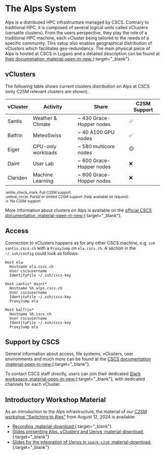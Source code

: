 # The Alps System

Alps is a distributed HPC infrastructure managed by CSCS. Contrary to traditional HPC, it is composed of several logical units called vClusters (versatile clusters). From the users perspective, they play the role of a traditional HPC machine, each vCluster being tailored to the needs of a specific community. This setup also enables geographical distribution of vClusters which facilitates geo-redundancy. The main physical piece of Alps is hosted at CSCS in Lugano and a detailed description can be found at [their documenation :material-open-in-new:](https://docs.cscs.ch/alps/){:target="_blank"}.

## vClusters

The following table shows current clusters distribution on Alps at CSCS (only C2SM relevant clusters are shown).

| vCluster | Activity           | Share                    | C2SM Support       |
|----------|--------------------|--------------------------|--------------------|
| Santis   | Weather & Climate  | ~ 430 Grace-Hopper nodes | :white_check_mark: |
| Balfrin  | MeteoSwiss         | ~ 40 A100 GPU nodes      | :white_check_mark: |
| Eiger    | CPU-only workloads | ~ 580 multicore nodes    | :yellow_circle:    |
| Daint    | User Lab           | ~ 600 Grace-Hopper nodes | :x:                |
| Clariden | Machine Learning   | ~ 800 Grace-Hopper nodes | :x:                |


<small>
:white_check_mark: Full C2SM support<br />
:yellow_circle: Partial or limited C2SM support (help available on request)<br />
:x: No C2SM support
</small>


More information about clusters on Alps is available on the [official CSCS documentation :material-open-in-new:](https://docs.cscs.ch/alps/clusters/#alps-clusters){:target="_blank"}.

## Access

Connection to vClusters happens as for any other CSCS machine, e.g. `ssh santis.cscs.ch` with a `ProxyJump` on `ela.cscs.ch`.
A section in the `~/.ssh/config` could look as follows:

```config title="~/.ssh.config"
Host ela
  Hostname ela.cscs.ch
  User cscsusername
  IdentityFile ~/.ssh/cscs-key

Host santis* daint* 
  Hostname %h.alps.cscs.ch
  User cscsusername
  IdentityFile ~/.ssh/cscs-key
  ProxyJump ela

Host balfrin* 
  Hostname %h.cscs.ch
  User cscsusername
  IdentityFile ~/.ssh/cscs-key
  ProxyJump ela
```

## Support by CSCS

General information about access, file systems, vClusters, user environments and much more can be found at the [CSCS documentation :material-open-in-new:](https://docs.cscs.ch/){:target="_blank"}.

To contact CSCS staff directly, users can join their dedicated [Slack workspace :material-open-in-new:](https://cscs-users.slack.com){:target="_blank"}, with dedicated channels for each vCluster. 


## Introductory Workshop Material

As an introduction to the Alps infrastructure, the material of our [C2SM workshop "Switching to Alps"](../posts/2024-07-02_switching_to_Alps.md) from August 12, 2024 is available:

- [Recording :material-download:](https://polybox.ethz.ch/index.php/s/oSxyJgTjyvJKX8B){:target="_blank"}<br>
- [Slides presenting Alps, vClusters and Uenvs :material-download:](https://polybox.ethz.ch/index.php/s/jvtIYkBvHUSGZYD){:target="_blank"}<br>
- [Slides for the integration of Uenvs in `spack-c2sm` :material-download:](https://polybox.ethz.ch/index.php/s/SWbYrOVRIprke60){:target="_blank"} 
